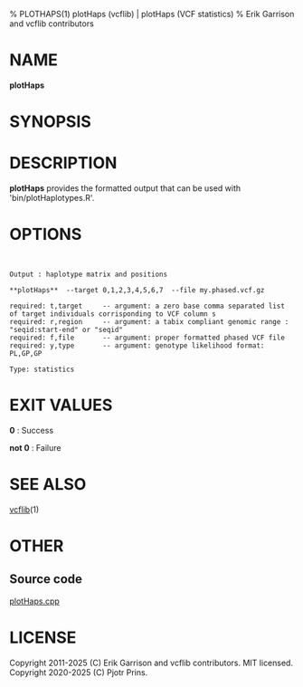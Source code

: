 % PLOTHAPS(1) plotHaps (vcflib) | plotHaps (VCF statistics)
% Erik Garrison and vcflib contributors

# NAME

**plotHaps**

# SYNOPSIS



# DESCRIPTION

**plotHaps** provides the formatted output that can be used with 'bin/plotHaplotypes.R'.



# OPTIONS

```


Output : haplotype matrix and positions

**plotHaps**  --target 0,1,2,3,4,5,6,7  --file my.phased.vcf.gz                                                           

required: t,target     -- argument: a zero base comma separated list of target individuals corrisponding to VCF column s        
required: r,region     -- argument: a tabix compliant genomic range : "seqid:start-end" or "seqid"                          
required: f,file       -- argument: proper formatted phased VCF file                                                            
required: y,type       -- argument: genotype likelihood format: PL,GP,GP                                                        

Type: statistics

```





# EXIT VALUES

**0**
: Success

**not 0**
: Failure

# SEE ALSO



[vcflib](./vcflib.md)(1)



# OTHER

## Source code

[plotHaps.cpp](https://github.com/vcflib/vcflib/blob/master/src/plotHaps.cpp)

# LICENSE

Copyright 2011-2025 (C) Erik Garrison and vcflib contributors. MIT licensed.
Copyright 2020-2025 (C) Pjotr Prins.

<!--
  Created with ./scripts/bin2md.rb scripts/bin2md-template.erb
-->
